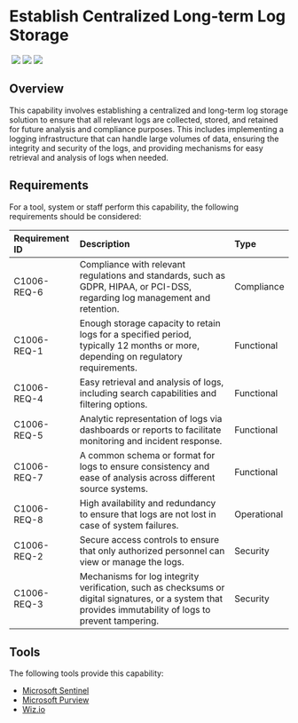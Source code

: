 # Establish Centralized Long-term Log Storage
&nbsp;![](https://img.shields.io/badge/ID-C1006-blue)&nbsp;![](https://img.shields.io/badge/Phase-Preparation_%28P0001%29-blue)&nbsp;![](https://img.shields.io/badge/Category-General-blue)
## Overview
This capability involves establishing a centralized and long-term log storage solution to ensure that all relevant logs are collected, stored, and retained for future analysis and compliance purposes. This includes implementing a logging infrastructure that can handle large volumes of data, ensuring the integrity and security of the logs, and providing mechanisms for easy retrieval and analysis of logs when needed.

## Requirements
For a tool, system or staff perform this capability, the following requirements should be considered:

| Requirement ID | Description | Type |
| :--- | :--- | :--- |
| C1006-REQ-6 | Compliance with relevant regulations and standards, such as GDPR, HIPAA, or PCI-DSS, regarding log management and retention. | Compliance|
| C1006-REQ-1 | Enough storage capacity to retain logs for a specified period, typically 12 months or more, depending on regulatory requirements. | Functional|
| C1006-REQ-4 | Easy retrieval and analysis of logs, including search capabilities and filtering options. | Functional|
| C1006-REQ-5 | Analytic representation of logs via dashboards or reports to facilitate monitoring and incident response. | Functional|
| C1006-REQ-7 | A common schema or format for logs to ensure consistency and ease of analysis across different source systems. | Functional|
| C1006-REQ-8 | High availability and redundancy to ensure that logs are not lost in case of system failures. | Operational|
| C1006-REQ-2 | Secure access controls to ensure that only authorized personnel can view or manage the logs. | Security|
| C1006-REQ-3 | Mechanisms for log integrity verification, such as checksums or digital signatures, or a system that provides immutability of logs to prevent tampering. | Security|

## Tools
The following tools provide this capability:

- [Microsoft Sentinel](../tool/ms-sentinel/C1006.md)
- [Microsoft Purview](../tool/ms-purview/C1006.md)
- [Wiz.io](../tool/wiz/C1006.md)